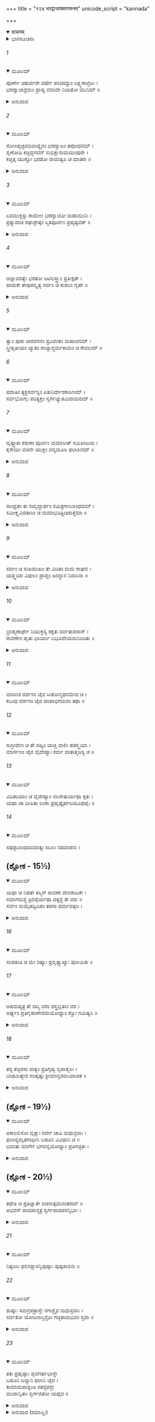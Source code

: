 +++
title = "१२४ भरद्वाजाश्रमागमनम्"
unicode_script = "kannada"

+++
<details open><summary>वाचनम्</summary>

<div class="audioEmbed"  caption="श्रीराम-हरिसीताराममूर्ति-घनपाठिभ्यां वचनम्" src="https://archive.org/download/Ramayana-recitation-Sriram-harisItArAmamUrti-Ghanapaati-v2/Kanda_6/Kanda_6_YK-124-Rama_lands_at_Sage_Bharadwaja_hermitage_0.mp3"></div>
</details>



<details><summary>ಭಾಗಸೂಚನಾ</summary>

ಶ್ರೀರಾಮನು ಭರದ್ವಾಜರ ಆಶ್ರಮದ ಬಳಿ ವಿಮಾನದಿಂದ ಇಳಿದು ಮಹರ್ಷಿಗಳನ್ನು ಸಂದರ್ಶಿಸಿ ಅವರಿಂದ ವರವನ್ನು ಪಡೆದುದು
</details>

###### 1


<details open><summary>ಮೂಲಮ್</summary>

ಪೂರ್ಣೇ ಚತುರ್ದಶೇ ವರ್ಷೇ ಪಂಚಮ್ಯಾಂ ಲಕ್ಷ್ಮಣಾಗ್ರಜಃ ।  
ಭರದ್ವಾಜಾಶ್ರಮಂ ಪ್ರಾಪ್ಯ ವವಂದೇ ನಿಯತೋ ಮುನಿಮ್ ॥
</details>

<details><summary>ಅನುವಾದ</summary>

ಮನಸ್ಸನ್ನು ವಶದಲ್ಲಿರಿಸಿಕೊಂಡ ಶ್ರೀರಾಮನು ಹದಿನಾಲ್ಕು ವರ್ಷಗಳು ಮುಗಿದಾಗ ಪಂಚಮಿತಿಥಿಯಲ್ಲಿ ಭರದ್ವಾಜರ ಆಶ್ರಮಕ್ಕೆ ಹೋಗಿ ಮಹರ್ಷಿಗಳಿಗೆ ನಮಸ್ಕರಿಸಿದನು.॥1॥
</details>

###### 2


<details open><summary>ಮೂಲಮ್</summary>

ಸೋಽಪೃಚ್ಛದಭಿವಾದ್ಯೈನಂ ಭರದ್ವಾಜಂ ತಪೋಧನಮ್ ।  
ಶೃಣೋಷಿ ಕಚ್ಚಿದ್ಭಗವನ್ ಸುಭಿಕ್ಷಾನಾಮಯಂಪುರೇ ।  
ಕಚ್ಚಿತ್ಸ ಯುಕ್ತೋ ಭರತೋ ಜೀವಂತ್ಯಪಿ ಚ ಮಾತರಃ ॥
</details>

<details><summary>ಅನುವಾದ</summary>

ತಪಸ್ಸಿನ ನಿಧಿಯಾದ ಭರದ್ವಾಜ ಮುನಿಯನ್ನು ವಂದಿಸಿ ಶ್ರೀರಾಮನು ಕೇಳಿದನು- ಪೂಜ್ಯರೇ! ನೀವು ಅಯೋಧ್ಯೆಯ ಕುರಿತು ಏನಾದರೂ ಕೇಳಿರುವಿರಾ? ಅಲ್ಲಿ ಎಲ್ಲ ಕ್ಷೇಮ ತಾನೇ? ಭರತನು ಪ್ರಜಾಪಾಲನೆಯಲ್ಲಿ ತತ್ಪರನಾಗಿರುವನಲ್ಲ? ನನ್ನ ತಾಯಂದಿರು ಜೀವಂತರಾಗಿರುವವರಲ್ಲ.॥2॥
</details>

###### 3


<details open><summary>ಮೂಲಮ್</summary>

ಏವಮುಕ್ತಸ್ತು ರಾಮೇಣ ಭರದ್ವಾಜೋ ಮಹಾಮುನಿಃ ।  
ಪ್ರತ್ಯುವಾಚ ರಘುಶ್ರೇಷ್ಠಂ ಸ್ಮಿತಪೂರ್ವಂ ಪ್ರಹೃಷ್ಟವತ್ ॥
</details>

<details><summary>ಅನುವಾದ</summary>

ಶ್ರೀರಾಮಚಂದ್ರನು ಹೀಗೆ ಕೇಳಿದಾಗ ಮಹಾಮುನಿ ಭರದ್ವಾಜರು ಮುಗುಳ್ನಕ್ಕು ರಾಮನಲ್ಲಿ ಹೇಳಿದರು.॥3॥
</details>

###### 4


<details open><summary>ಮೂಲಮ್</summary>

ಆಜ್ಞಾವಶತ್ವೇ ಭರತೋ ಜಟಿಲಸ್ತ್ವಾಂ ಪ್ರತೀಕ್ಷತೇ ।  
ಪಾದುಕೇ ತೇಪುರಸ್ಕೃತ್ಯ ಸರ್ವಂ ಚ ಕುಶಲಂ ಗೃಹೇ ॥
</details>

<details><summary>ಅನುವಾದ</summary>

ರಘುನಂದನ  ಭರತನು ನಿನ್ನ ಆಜ್ಞೆಗಧೀನನಾಗಿದ್ದಾನೆ. ಅವನು ಜಟೆ ಬೆಳೆಸಿಕೊಂಡು ನಿನ್ನ ಆಗಮವನ್ನು ಪ್ರತಿಕ್ಷಿಸುತ್ತಿದ್ದಾನೆ. ನಿನ್ನ ಚರಣಪಾದುಕೆಗಳನ್ನು ಎದುರಿಗೆ ಇಟ್ಟುಕೊಂಡು ಎಲ್ಲ ಕಾರ್ಯ ಮಾಡುತ್ತಿದ್ದಾನೆ. ನಿನ್ನ ಅರಮನೆಯಲ್ಲಿ ಮತ್ತು ಎಲ್ಲವೂ ಕ್ಷೇಮ.॥4॥
</details>

###### 5


<details open><summary>ಮೂಲಮ್</summary>

ತ್ವಾಂ ಪುರಾ ಚೀರವಸನಂ ಪ್ರವಿಶಂತಂ ಮಹಾವನಮ್ ।  
ಸ್ತ್ರೀತೃತೀಯಂ ಚ್ಯುತಂ ರಾಜ್ಯಾದ್ಧರ್ಮಕಾಮಂ ಚ ಕೇವಲಮ್ ॥
</details>

###### 6


<details open><summary>ಮೂಲಮ್</summary>

ಪದಾತಿಂ ತ್ಯಕ್ತಸರ್ವಸ್ವಂ ಪಿತುನಿರ್ದೇಶಕಾರಿಣಮ್ ।  
ಸರ್ವಭೋಗೈಃ ಪರಿತ್ಯಕ್ತಂ ಸ್ವರ್ಗಚ್ಯುತಮಿವಾಮರಮ್ ॥
</details>

###### 7


<details open><summary>ಮೂಲಮ್</summary>

ದೃಷ್ಟ್ವಾತು ಕರುಣಾ ಪೂರ್ವಂ ಮಮಾಸೀತ್ ಸಮಿತಿಂಜಯ ।  
ಕೈಕೇಯೀ ವಚನೇ ಯುಕ್ತಂ ವನ್ಯಮೂಲ ಫಲಾಶಿನಮ್ ॥
</details>

<details><summary>ಅನುವಾದ</summary>

ಮೊದಲು ನೀನು ಮಹಾವನಕ್ಕೆ ಹೋಗುವಾಗ ನಾರುಮಡಿಯನ್ನು ಧರಿಸಿದ್ದೆ ಹಾಗೂ ನಿಮ್ಮಿಬ್ಬರ ಜೊತೆಗೆ ಮೂರನೆಯವಳಾಗಿ ನಿನ್ನ ಪತ್ನಿಯಿದ್ದಳು. ನೀನು ರಾಜ್ಯದಿಂದ ವಂಚಿತನಾಗಿ ಕೇವಲ ಧರ್ಮಪಾಲನೆಯ ಇಚ್ಛೆಯಿಂದ ಸರ್ವಸ್ವವನ್ನು ತ್ಯಜಿಸಿ ಪಿತೃವಾಕ್ಯ ಪರಿಪಾಲನೆಗಾಗಿ ಕಾಲ್ನಡಿಗೆಯಿಂದ ಹೋಗುತ್ತಿದ್ದೆ. ಎಲ್ಲ ಭೋಗಗಳಿಂದ ದೂರವಾಗಿ ಸ್ವರ್ಗದಿಂದ ಪತನವಾದ ದೇವತೆಯಂತೆ ಕಂಡುಬರುತ್ತಿದ್ದೆ. ಶತ್ರುವಿಜಯೀ ವೀರನೇ! ನೀನು ಕೈಕೇಯಿಯ ಆದೇಶದ ಪಾಲನೆಯಲ್ಲಿ ತತ್ಪರನಾಗಿ ಕಾಡಿನ ಫಲ-ಮೂಲಗಳನ್ನು ತಿನ್ನುತ್ತಿದ್ದೆ, ಆಗ ನಿನ್ನನ್ನು ನೋಡಿ ನನ್ನ ಮನಸ್ಸಿನಲ್ಲಿ ಭಾರೀ ಕರುಣೆ ಇತ್ತು.॥5-7॥
</details>

###### 8


<details open><summary>ಮೂಲಮ್</summary>

ಸಾಂಪ್ರತಂ ತು ಸಮೃದ್ಧಾರ್ಥಂ ಸಮಿತ್ರಗಣಬಾಂಧವಮ್ ।  
ಸಮೀಕ್ಷ್ಯವಿಜಿತಾರಿಂ ಚ ಮಮಾಭೂತ್ಪ್ರೀತಿರುತ್ತಮಾ ॥
</details>

<details><summary>ಅನುವಾದ</summary>

ಆದರೆ ಈಗಲಾದರೋ ಎಲ್ಲ ಸ್ಥಿತಿ ಬದಲಾಗಿದೆ. ನೀನು ಶತ್ರುವನ್ನು ಗೆದ್ದು, ಸಲ ಮನೋರಥನಾಗಿ ಮಿತ್ರರು ಮತ್ತು ಬಂಧುಗಳೊಂದಿಗೆ ಮರಳುತ್ತಿರುವೆ. ಈ ರೂಪದಲ್ಲಿ ನಿನ್ನನ್ನು ನೋಡಿ ನನಗೆ ಬಹಳ ಸಂತೋಷವಾಗಿದೆ.॥8॥
</details>

###### 9


<details open><summary>ಮೂಲಮ್</summary>

ಸರ್ವಂ ಚ ಸುಖದುಃಖಂ ತೇ ವಿದಿತಂ ಮಮ ರಾಘವ ।  
ಯತ್ತ್ವಯಾ ವಿಪುಲಂ ಪ್ರಾಪ್ತಂ ಜನಸ್ಥಾನ ನಿವಾಸಿನಾ ॥
</details>

<details><summary>ಅನುವಾದ</summary>

ರಘುವೀರನೇ! ನೀನು ಜನಸ್ಥಾನದಲ್ಲಿ ಇದ್ದು ಅನುಭವಿಸಿದ ಸುಖ-ದುಃಖಗಳೆಲ್ಲ ನನಗೆ ತಿಳಿದಿದೆ.॥9॥
</details>

###### 10


<details open><summary>ಮೂಲಮ್</summary>

ಬ್ರಾಹ್ಮಣಾರ್ಥೇ ನಿಯುಕ್ತಸ್ಯ ರಕ್ಷತಃ ಸರ್ವತಾಪಸಾನ್ ।  
ರಾವಣೇನ ಹೃತಾ ಭಾರ್ಯಾ ಬಭೂವೇಯಮನಿಂದಿತಾ ॥
</details>

<details><summary>ಅನುವಾದ</summary>

ಅಲ್ಲಿ ಇದ್ದು ನೀನು ಬ್ರಾಹ್ಮಣರ ಕಾರ್ಯದಲ್ಲಿ ಸಂಲಗ್ನವಾಗಿ ಸಮಸ್ತ ತಪಸ್ವೀ ಮುನಿಗಳನ್ನು ರಕ್ಷಿಸುತ್ತಿದ್ದೆ. ಆಗ ರಾವಣನು ನಿನ್ನ ಈ ಸೀತೆಯನ್ನು ಅಪಹರಿಸಿದ್ದನು.॥10॥
</details>

###### 11


<details open><summary>ಮೂಲಮ್</summary>

ಮಾರೀಚ ದರ್ಶನಂ ಚೈವ ಸೀತೋನ್ಮಥನಮೇವ ಚ ।  
ಕಬಂಧ ದರ್ಶನಂ ಚೈವ ಪಂಪಾಭಿಗಮನಂ ತಥಾ ॥
</details>

###### 12


<details open><summary>ಮೂಲಮ್</summary>

ಸುಗ್ರೀವೇಣ ಚ ತೇ ಸಖ್ಯಂ ಯಚ್ಚ ವಾಲೀ ಹತಸ್ತ್ವಯಾ ।  
ಮಾರ್ಗಣಂ ಚೈವ ವೈದೇಹ್ಯಾಃ ಕರ್ಮ ವಾತಾತ್ಮಜಸ್ಯ ಚ ॥
</details>

###### 13


<details open><summary>ಮೂಲಮ್</summary>

ವಿದಿತಾಯಾಂ ಚ ವೈದೇಹ್ಯಾಂ ನಲಸೇತುರ್ಯಥಾ ಕೃತಃ ।  
ಯಥಾ ಚಾ ದೀಪಿತಾ ಲಂಕಾ ಪ್ರಹೃಷ್ಟೈರ್ಹರಿಯೂಥಪೈಃ ॥
</details>

###### 14


<details open><summary>ಮೂಲಮ್</summary>

ಸಪುತ್ರಬಾಂಧವಾಮಾತ್ಯಃ ಸಬಲಃ ಸಹವಾಹನಃ ।
</details>

## (ಶ್ಲೋಕ - 15½)


<details open><summary>ಮೂಲಮ್</summary>

ಯಥಾ ಚ ನಿಹತೇ ತಸ್ಮಿನ್ ರಾವಣೇ ದೇವಕಂಟಕೇ ।  
ಸಮಾಗಮಶ್ಚ ತ್ರಿದಶೈರ್ಯಥಾ ದತ್ತಶ್ಚ ತೇ ವರಃ ॥  
ಸರ್ವಂ ಮಮೈತದ್ವಿದಿತಂ ತಪಸಾ ಧರ್ಮವತ್ಸಲ ।
</details>

<details><summary>ಅನುವಾದ</summary>

ಧರ್ಮವತ್ಸಲ! ಮಾರೀಚನು ಕಪಟಮೃಗವಾಗಿ ಕಾಣಿಸಿಕೊಳ್ಳುವುದು, ಸೀತೆಯ ಬಲವಂತವಾಗಿ ಅಪಹರಣವಾಗುವುದು, ಆಕೆಯನ್ನು ಹುಡುಕುವಾಗ ದಾರಿಯಲ್ಲಿ ಕಬಂಧನು ಸಿಗುವುದು, ನೀನು ಪಂಪಾ ಸರೋವರಕ್ಕೆ ಹೋಗುವುದು, ಸುಗ್ರೀವನೊಂದಿಗೆ ಮೈತ್ರಿ ಏರ್ಪಡುವುದು, ನಿನ್ನ ಕೈಯಿಂದ ವಾಲಿಯು ಹತನಾಗುವುದು, ಸೀತಾನ್ವೇಷಣ, ಹನುಮಂತನ ಅದ್ಭುತ ಕಾರ್ಯ, ಸೀತೆಯ ಶೋಧವಾದ ಬಳಿಕ ನಳನಿಂದ ಸಮುದ್ರದ ಮೇಲೆ ಸೇತುನಿರ್ಮಾಣ, ಹರ್ಷೋತ್ಸಾಹ ತುಂಬಿದ ವಾನರ ದಳಪತಿಗಳಿಂದ ಲಂಕಾದಹನ, ಪುತ್ರ, ಬಂಧು, ಮಂತ್ರಿ, ಸೈನ್ಯ ಮತ್ತು ವಾಹನಗಳ ಸಹಿತ ಬಲಾಭಿಮಾನೀ ರಾವಣನ ವಧೆ ನಿನ್ನಿಂದಾದುದು, ಆ ದೇವ ಕಂಟಕ ರಾವಣನು ಹತನಾದಾಗ ದೇವತೆಗಳೊಂದಿಗೆ ನಿನ್ನ ಸಮಾಗಮ, ಅವರು ನಿನಗೆ ವರ ಕೊಟ್ಟಿದ್ದು - ಇವೆಲ್ಲ ಸಂಗತಿಗಳು ತಪಸ್ಸಿನ ಪ್ರಭಾವ ದಿಂದ ನನಗೆ ತಿಳಿದಿದೆ.॥11-15½॥
</details>

###### 16


<details open><summary>ಮೂಲಮ್</summary>

ಸಂಪತಂತಿ ಚ ಮೇ ಶಿಷ್ಯಾಃ ಪ್ರವೃತ್ತ್ಯಾಖ್ಯಾಃ ಪುರೀಮಿತಃ ॥
</details>

###### 17


<details open><summary>ಮೂಲಮ್</summary>

ಅಹಮಪ್ಯತ್ರ ತೇ ದದ್ಮಿ ವರಂ ಶಸ್ತ್ರಭೃತಾಂ ವರ ।  
ಅರ್ಘ್ಯಂ ಪ್ರತಿಗೃಹಾಣೇದಮಯೋಧ್ಯಾಂ ಶ್ವೋ ಗಮಿಷ್ಯಸಿ ॥
</details>

<details><summary>ಅನುವಾದ</summary>

ಪವೃತ್ತಿ ಎಂಬ ನನ್ನ ಶಿಷ್ಯರು ಇಲ್ಲಿಂದ ಅಯೋಧ್ಯೆಗೆ ಹೋಗುತ್ತಾ ಇರುತ್ತಾರೆ. ಅದರಿಂದ ಅಲ್ಲಿಯ ವೃತ್ತಾಂತ ನನಗೆ ತಿಳಿಯುತ್ತಾ ಇರುತ್ತವೆ. ಶಸ್ತ್ರಧಾರಿಗಳಲ್ಲಿ ಶ್ರೇಷ್ಠ ಶ್ರೀರಾಮ! ಇಲ್ಲಿ ನಾನೂ ನಿನಗೆ ಒಂದು ವರ ಕೊಡುತ್ತೇನೆ. ನಿನಗೆ ಇಚ್ಛಿತವಾದ ವರವನ್ನು ಕೇಳಿಕೋ. ಇಂದು ನನ್ನ ಅರ್ಘ್ಯ-ಆತಿಥ್ಯ ಸ್ವೀಕರಿಸಿ, ನಾಳೆ ಬೆಳಿಗ್ಗೆ ಅಯೋಧ್ಯೆಗೆ ತೆರಳು.॥16-17॥
</details>

###### 18


<details open><summary>ಮೂಲಮ್</summary>

ತಸ್ಯ ತಚ್ಛಿರಸಾ ವಾಕ್ಯಂ ಪ್ರತಿಗೃಹ್ಯ ನೃಪಾತ್ಮಜಃ ।  
ಬಾಢಮಿತ್ಯೇವ ಸಂಹೃಷ್ಟಃ ಶ್ರೀಮಾನ್ವರಮಯಾಚತ ॥
</details>

<details><summary>ಅನುವಾದ</summary>

ಮುನಿಯ ಮಾತನ್ನು ಶಿರಸಾವಹಿಸಿ ಹರ್ಷಗೊಂಡ ಶ್ರೀಮಾನ್ ರಾಜಕುಮಾರ ಶ್ರೀರಾಮನು ‘ಹಾಗೆಯೇ ಆಗಲಿ’ ಎಂದು ಹೇಳಿ, ಅವರಲ್ಲಿ ಈ ವರ ಕೇಳಿದನು.॥18॥
</details>

## (ಶ್ಲೋಕ - 19½)


<details open><summary>ಮೂಲಮ್</summary>

ಅಕಾಲಲಿನೋ ವೃಕ್ಷಾಃ ಸರ್ವೇ ಚಾಪಿ ಮಧುಸ್ರವಾಃ ।  
ಫಲಾನ್ಯಮೃತಗಂಧೀನಿ ಬಹೂನಿ ವಿವಿಧಾನಿ ಚ ॥  
ಭವಂತು ಮಾರ್ಗೇ ಭಗವನ್ನಯೋಧ್ಯಾಂ ಪ್ರತಿಗಚ್ಛತಃ ।
</details>

<details><summary>ಅನುವಾದ</summary>

ಪೂಜ್ಯರೇ! ಇಲ್ಲಿಂದ ಅಯೋಧ್ಯೆಗೆ ಹೋಗುವಾಗ ದಾರಿಯಲ್ಲಿ ಎಲ್ಲ ವೃಕ್ಷಗಳಲ್ಲಿ ಅಕಾಲದಲ್ಲಿಯೂ ಫಲಗಳು ತುಂಬಿರಲಿ ಹಾಗೂ ಅವೆಲ್ಲವೂ ಜೇನು ಸುರಿಸುವಂತಾಗಲಿ. ಅವುಗಳಲ್ಲಿ ನಾನಾ ಪ್ರಕಾರದ ಅನೇಕ ಅಮೃತೋಪಮ ಸುಗಂಧಿತ ಫಲಗಳು ಬಿಡಲಿ.॥19½॥
</details>

## (ಶ್ಲೋಕ - 20½)


<details open><summary>ಮೂಲಮ್</summary>

ತಥೇತಿ ಚ ಪ್ರತಿಜ್ಞಾತೇ ವಚನಾತ್ಸಮನಂತರಮ್ ॥  
ಅಭವನ್ ಪಾದಪಾಸ್ತತ್ರ ಸ್ವರ್ಗಪಾದಪಸನ್ನಿಭಾಃ ।
</details>

<details><summary>ಅನುವಾದ</summary>

ಭರಧ್ವಾಜರು ‘ಹಾಗೆಯೇ ಆಗಲಿ’ ಎಂದು ಹೇಳುತ್ತಲೇ ತತ್ಕಾಲ ಅಲ್ಲಿಯ ಎಲ್ಲ ವೃಕ್ಷಗಳು ಸ್ವರ್ಗೀಯ ವೃಕ್ಷಗಳಂತೆ ಆಗಿ ಹೋದುವು.॥20½॥
</details>

###### 21


<details open><summary>ಮೂಲಮ್</summary>

ನಿಷ್ಫಲಾಃ ಫಲಿನಶ್ಚಾಸನ್ವಿಪುಷ್ಪಾಃ ಪುಷ್ಪಶಾಲಿನಃ ॥
</details>

###### 22


<details open><summary>ಮೂಲಮ್</summary>

ಶುಷ್ಕಾಃ ಸಮಗ್ರಪತ್ರಾಸ್ತೇ ನಗಾಶ್ಚೈವ ಮಧುಸ್ರವಾಃ ।  
ಸರ್ವತೋ ಯೋಜನಾಸ್ತಿಸ್ರೋ ಗಚ್ಛತಾಮಭವಂ ಸ್ತದಾ ॥
</details>

<details><summary>ಅನುವಾದ</summary>

ಫಲಗಳಿಲ್ಲದ ಮರಗಳಲ್ಲಿ ಫಲಗಳು ಉಂಟಾದವು. ಹೂವುಗಳಿದವುಗಳಲ್ಲಿ ಹೂ ಬಿಟ್ಟವು. ಒಣಗಿ ಹೋದ ಮರಗಳೂ ಹಸಿರು ಎಲೆಗಳಿಂದ ಚಿಗುರಿಕೊಂಡವು. ಅವೆಲ್ಲ ವೃಕ್ಷಗಳು ಮಧುವಿನ ಧಾರೆ ಹರಿಸತೊಡಗಿದವು. ಅಯೋಧ್ಯೆಗೆ ಹೋಗುವ ದಾರಿಯ ಅಕ್ಕಪಕ್ಕಗಳಲ್ಲಿ ಮೂರು ಯೋಜನಗಳವರೆಗೆ ಮರಗಳು ಹೀಗೆ ಆದುವು.॥21-22॥
</details>

###### 23


<details open><summary>ಮೂಲಮ್</summary>

ತತಃ ಪ್ರಹೃಷ್ಟಾಃ ಪ್ಲವಗರ್ಷಭಾಸ್ತೇ  
ಬಹೂನಿ ದಿವ್ಯಾನಿ ಫಲಾನಿ ಚೈವ ।  
ಕಾಮಾದುಪಾಶ್ನಂತಿ ಸಹಸ್ರಶಸ್ತೇ  
ಮುದಾನ್ವಿತಾಃ ಸ್ವರ್ಗಜಿತೋ ಯಥೈವ ॥
</details>

<details><summary>ಅನುವಾದ</summary>

ಮತ್ತೆ ಆ ಸಾವಿರಾರು ಶ್ರೇಷ್ಠ ವಾನರರು ಹರ್ಷಗೊಂಡು ಸ್ವರ್ಗವಾಸಿ ದೇವತೆಗಳಂತೆ ತಮ್ಮ ರುಚಿಗನುಸಾರ ಸಂತೋಷದಿಂದ ಆ ಅನಂತದಿವ್ಯ ಫಲಗಳ ಆಸ್ವಾದ ಪಡೆಯ ತೊಡಗಿದರು.॥23॥
</details>

<details><summary>ಅನುವಾದ (ಸಮಾಪ್ತಿಃ)</summary>

ಶ್ರೀವಾಲ್ಮೀಕಿ ವಿರಚಿತ ಆರ್ಷರಾಮಾಯಣ ಆದಿಕಾವ್ಯದ ಯುದ್ಧಕಾಂಡದಲ್ಲಿ ನೂರ ಇಪ್ಪತ್ತನಾಲ್ಕನೆಯ ಸರ್ಗ ಪೂರ್ಣವಾಯಿತು.॥124॥
</details>
